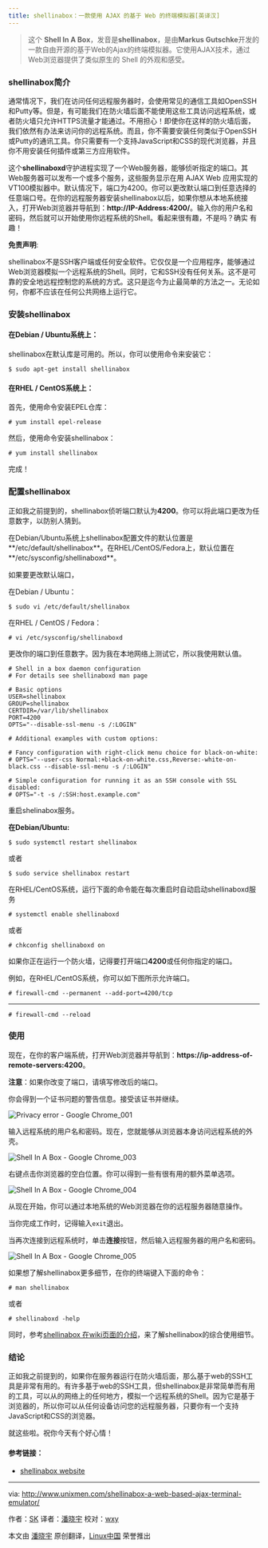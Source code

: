 ```yaml
---
title: shellinabox：一款使用 AJAX 的基于 Web 的终端模拟器[英译汉]
---
```


> 这个 **Shell In A Box**，发音是**shellinabox**，是由**Markus Gutschke**开发的一款自由开源的基于Web的Ajax的终端模拟器。它使用AJAX技术，通过Web浏览器提供了类似原生的 Shell 的外观和感受。

### shellinabox简介 ###

通常情况下，我们在访问任何远程服务器时，会使用常见的通信工具如OpenSSH和Putty等。但是，有可能我们在防火墙后面不能使用这些工具访问远程系统，或者防火墙只允许HTTPS流量才能通过。不用担心！即使你在这样的防火墙后面，我们依然有办法来访问你的远程系统。而且，你不需要安装任何类似于OpenSSH或Putty的通讯工具。你只需要有一个支持JavaScript和CSS的现代浏览器，并且你不用安装任何插件或第三方应用软件。

这个**shellinaboxd**守护进程实现了一个Web服务器，能够侦听指定的端口。其Web服务器可以发布一个或多个服务，这些服务显示在用 AJAX Web 应用实现的VT100模拟器中。默认情况下，端口为4200。你可以更改默认端口到任意选择的任意端口号。在你的远程服务器安装shellinabox以后，如果你想从本地系统接入，打开Web浏览器并导航到：**http://IP-Address:4200/**。输入你的用户名和密码，然后就可以开始使用你远程系统的Shell。看起来很有趣，不是吗？确实 有趣！

**免责声明**:

shellinabox不是SSH客户端或任何安全软件。它仅仅是一个应用程序，能够通过Web浏览器模拟一个远程系统的Shell。同时，它和SSH没有任何关系。这不是可靠的安全地远程控制您的系统的方式。这只是迄今为止最简单的方法之一。无论如何，你都不应该在任何公共网络上运行它。

### 安装shellinabox ###

#### 在Debian / Ubuntu系统上： ####

shellinabox在默认库是可用的。所以，你可以使用命令来安装它：

    $ sudo apt-get install shellinabox

#### 在RHEL / CentOS系统上： ####

首先，使用命令安装EPEL仓库：

    # yum install epel-release

然后，使用命令安装shellinabox：

    # yum install shellinabox

完成！

### 配置shellinabox ###

正如我之前提到的，shellinabox侦听端口默认为**4200**。你可以将此端口更改为任意数字，以防别人猜到。

在Debian/Ubuntu系统上shellinabox配置文件的默认位置是**/etc/default/shellinabox**。在RHEL/CentOS/Fedora上，默认位置在**/etc/sysconfig/shellinaboxd**。

如果要更改默认端口，

在Debian / Ubuntu：

    $ sudo vi /etc/default/shellinabox

在RHEL / CentOS / Fedora：

    # vi /etc/sysconfig/shellinaboxd

更改你的端口到任意数字。因为我在本地网络上测试它，所以我使用默认值。

    # Shell in a box daemon configuration
    # For details see shellinaboxd man page
    
    # Basic options
    USER=shellinabox
    GROUP=shellinabox
    CERTDIR=/var/lib/shellinabox
    PORT=4200
    OPTS="--disable-ssl-menu -s /:LOGIN"
    
    # Additional examples with custom options:
    
    # Fancy configuration with right-click menu choice for black-on-white:
    # OPTS="--user-css Normal:+black-on-white.css,Reverse:-white-on-black.css --disable-ssl-menu -s /:LOGIN"
    
    # Simple configuration for running it as an SSH console with SSL disabled:
    # OPTS="-t -s /:SSH:host.example.com"

重启shelinabox服务。

**在Debian/Ubuntu:**

    $ sudo systemctl restart shellinabox

或者

    $ sudo service shellinabox restart

在RHEL/CentOS系统，运行下面的命令能在每次重启时自动启动shellinaboxd服务

    # systemctl enable shellinaboxd

或者

    # chkconfig shellinaboxd on

如果你正在运行一个防火墙，记得要打开端口**4200**或任何你指定的端口。

例如，在RHEL/CentOS系统，你可以如下图所示允许端口。

    # firewall-cmd --permanent --add-port=4200/tcp

----------

    # firewall-cmd --reload

### 使用 ###

现在，在你的客户端系统，打开Web浏览器并导航到：**https://ip-address-of-remote-servers:4200**。

**注意**：如果你改变了端口，请填写修改后的端口。

你会得到一个证书问题的警告信息。接受该证书并继续。

![Privacy error - Google Chrome_001](http://www.unixmen.com/wp-content/uploads/2015/08/Privacy-error-Google-Chrome_001.jpg)

输入远程系统的用户名和密码。现在，您就能够从浏览器本身访问远程系统的外壳。

![Shell In A Box - Google Chrome_003](http://www.unixmen.com/wp-content/uploads/2015/08/sk@server1-Shell-In-A-Box-Google-Chrome_003.jpg)

右键点击你浏览器的空白位置。你可以得到一些有很有用的额外菜单选项。

![Shell In A Box - Google Chrome_004](http://www.unixmen.com/wp-content/uploads/2015/08/sk@server1-Shell-In-A-Box-Google-Chrome_004.jpg)

从现在开始，你可以通过本地系统的Web浏览器在你的远程服务器随意操作。

当你完成工作时，记得输入`exit`退出。

当再次连接到远程系统时，单击**连接**按钮，然后输入远程服务器的用户名和密码。

![Shell In A Box - Google Chrome_005](http://www.unixmen.com/wp-content/uploads/2015/08/sk@server1-Shell-In-A-Box-Google-Chrome_005.jpg)

如果想了解shellinabox更多细节，在你的终端键入下面的命令：

    # man shellinabox

或者

    # shellinaboxd -help

同时，参考[shellinabox 在wiki页面的介绍][1]，来了解shellinabox的综合使用细节。

### 结论 ###

正如我之前提到的，如果你在服务器运行在防火墙后面，那么基于web的SSH工具是非常有用的。有许多基于web的SSH工具，但shellinabox是非常简单而有用的工具，可以从的网络上的任何地方，模拟一个远程系统的Shell。因为它是基于浏览器的，所以你可以从任何设备访问您的远程服务器，只要你有一个支持JavaScript和CSS的浏览器。

就这些啦。祝你今天有个好心情！

#### 参考链接： ####

- [shellinabox website][2]

--------------------------------------------------------------------------------

via: http://www.unixmen.com/shellinabox-a-web-based-ajax-terminal-emulator/

作者：[SK][a]
译者：[潘晓宇](https://github.com/xiaoyu33)
校对：[wxy](https://github.com/wxy)

本文由 [潘晓宇](https://github.com/LCTT/TranslateProject) 原创翻译，[Linux中国](http://linux.cn/) 荣誉推出

[a]:http://www.unixmen.com/author/sk/
[1]:https://code.google.com/p/shellinabox/wiki/shellinaboxd_man
[2]:https://code.google.com/p/shellinabox/
